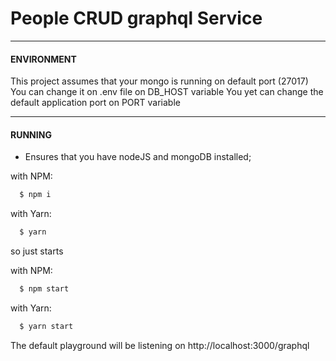 # People CRUD graphql Service
---
#### ENVIRONMENT
This project assumes that your mongo is running on default port (27017)
You can change it on .env file on DB_HOST variable
You yet can change the default application port on PORT variable

----
#### RUNNING
- Ensures that you have nodeJS and mongoDB installed;

with NPM:
```sh
  $ npm i
```
with Yarn:
```sh
  $ yarn
```

so just starts

with NPM:
```sh
  $ npm start
```
with Yarn:
```sh
  $ yarn start
```

The default playground will be listening on http://localhost:3000/graphql